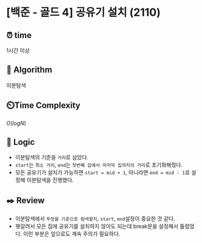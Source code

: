 # [백준 - 골드 4] 공유기 설치 (2110)
 
## ⏰  **time**
1시간 이상

## :pushpin: **Algorithm**
이분탐색

## ⏲️**Time Complexity**
$O(logN)$

## :round_pushpin: **Logic**
- 이분탐색의 기준을 `거리`로 삼았다.
- `start`는 `최소 거리`, `end`는 `첫번째 집에서 마지막 집까지의 거리`로 초기화해줬다.
- 모든 공유기가 설치가 가능하면 `start = mid + 1`, 아니라면 `end = mid - 1`로 설정해 이분탐색을 진행했다.

## :black_nib: **Review**
- 이분탐색에서 `무엇을 기준으로 탐색할지`, `start`, `end`설정이 중요한 것 같다.
- 헷갈려서 모든 집에 공유기를 설치하지 않아도 되는데 break문을 설정해서 틀렸었다. 이런 부분은 앞으로도 계속 주의가 필요하다.